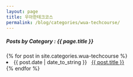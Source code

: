 ```yaml
---
layout: page
title: 우아한테크코스
permalink: /blog/categories/wua-techcourse/
---
```


<h5> Posts by Category : {{ page.title }} </h5>

<div class="card">
{% for post in site.categories.wua-techcourse %}
 <li class="category-posts"><span>{{ post.date | date_to_string }}</span> &nbsp; <a href="{{ post.url }}">{{ post.title }}</a></li>
{% endfor %}
</div>